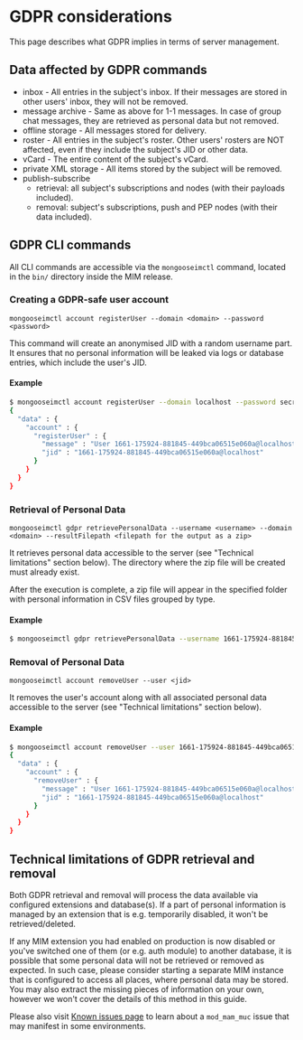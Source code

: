# GDPR considerations

This page describes what GDPR implies in terms of server management.

## Data affected by GDPR commands

* inbox - All entries in the subject's inbox. If their messages are stored in other users' inbox, they will not be removed.
* message archive - Same as above for 1-1 messages. In case of group chat messages, they are retrieved as personal data but not removed.
* offline storage - All messages stored for delivery.
* roster - All entries in the subject's roster. Other users' rosters are NOT affected, even if they include the subject's JID or other data.
* vCard - The entire content of the subject's vCard.
* private XML storage - All items stored by the subject will be removed.
* publish-subscribe
    * retrieval: all subject's subscriptions and nodes (with their payloads included). 
    * removal: subject's subscriptions, push and PEP nodes (with their data included). 

## GDPR CLI commands

All CLI commands are accessible via the `mongooseimctl` command, located in the `bin/` directory inside the MIM release.

### Creating a GDPR-safe user account

`mongooseimctl account registerUser --domain <domain> --password <password>`

This command will create an anonymised JID with a random username part.
It ensures that no personal information will be leaked via logs or database entries, which include the user's JID.

#### Example

```bash
$ mongooseimctl account registerUser --domain localhost --password secret
{
  "data" : {
    "account" : {
      "registerUser" : {
        "message" : "User 1661-175924-881845-449bca06515e060a@localhost successfully registered",
        "jid" : "1661-175924-881845-449bca06515e060a@localhost"
      }
    }
  }
}
```

### Retrieval of Personal Data

`mongooseimctl gdpr retrievePersonalData --username <username> --domain <domain> --resultFilepath <filepath for the output as a zip>`

It retrieves personal data accessible to the server (see "Technical limitations" section below).
The directory where the zip file will be created must already exist.

After the execution is complete, a zip file will appear in the specified folder with personal information in CSV files grouped by type.

#### Example

```bash
$ mongooseimctl gdpr retrievePersonalData --username 1661-175924-881845-449bca06515e060a --domain localhost --resultFilepath /home/mongooseim/gdpr/1661-175924-881845-449bca06515e060a.zip
```

### Removal of Personal Data

`mongooseimctl account removeUser --user <jid>`

It removes the user's account along with all associated personal data accessible to the server (see "Technical limitations" section below).

#### Example

```bash
$ mongooseimctl account removeUser --user 1661-175924-881845-449bca06515e060a@localhost
{
  "data" : {
    "account" : {
      "removeUser" : {
        "message" : "User 1661-175924-881845-449bca06515e060a@localhost successfully unregistered",
        "jid" : "1661-175924-881845-449bca06515e060a@localhost"
      }
    }
  }
}
```

## Technical limitations of GDPR retrieval and removal

Both GDPR retrieval and removal will process the data available via configured extensions and database(s).
If a part of personal information is managed by an extension that is e.g. temporarily disabled, it won't be retrieved/deleted.

If any MIM extension you had enabled on production is now disabled or you've switched one of them (or e.g. auth module) to another database, it is possible that some personal data will not be retrieved or removed as expected.
In such case, please consider starting a separate MIM instance that is configured to access all places, where personal data may be stored.
You may also extract the missing pieces of information on your own, however we won't cover the details of this method in this guide.

Please also visit [Known issues page](known-issues.md) to learn about a `mod_mam_muc` issue that may manifest in some environments.


